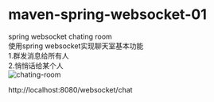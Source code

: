 # maven-spring-websocket-01  
spring websocket chating room  
使用spring websocket实现聊天室基本功能  
1.群发消息给所有人  
2.悄悄话给某个人  
![chating-room](https://github.com/leechenxiang/maven-spring-websocket-01/blob/master/image.png) 

http://localhost:8080/websocket/chat
